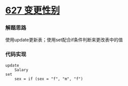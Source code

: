 # [627 变更性别](https://leetcode.cn/problems/swap-salary/)

### 解题思路

使用update更新表；使用set配合if条件判断来更改表中的值

### 代码实现

```mysql
update
	Salary
set
	sex = if (sex = "f", "m", "f")
```


